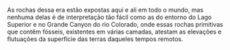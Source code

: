 ﻿As rochas dessa era estão expostas aqui e ali em todo o mundo, mas nenhuma delas é de interpretação tão fácil como as do entorno do Lago Superior e no Grande Canyon do rio Colorado, onde essas rochas primitivas que contêm fósseis, existentes em várias camadas, atestam as elevações e flutuações da superfície das terras daqueles tempos remotos.